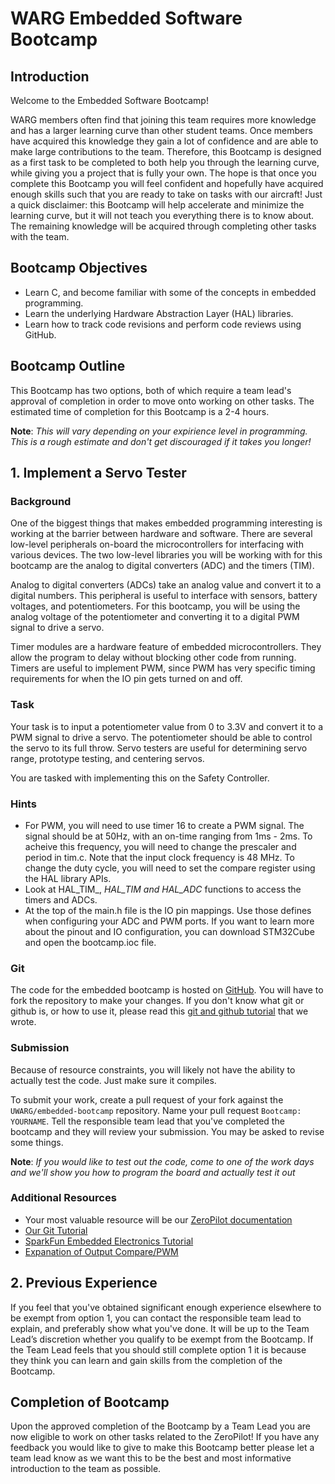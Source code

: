 # WARG Embedded Software Bootcamp

## Introduction

Welcome to the Embedded Software Bootcamp!

WARG members often find that joining this team requires more knowledge and has a larger learning curve than other student teams. Once members have acquired this knowledge they gain a lot of confidence and are able to make large contributions to the team. Therefore, this Bootcamp is designed as a first task to be completed to both help you through the learning curve, while giving you a project that is fully your own. The hope is that once you complete this Bootcamp you will feel confident and hopefully have acquired enough skills such that you are ready to take on tasks with our aircraft! Just a quick disclaimer: this Bootcamp will help accelerate and minimize the learning curve, but it will not teach you everything there is to know about. The remaining knowledge will be acquired through completing other tasks with the team.

## Bootcamp Objectives

- Learn C, and become familiar with some of the concepts in embedded programming.
- Learn the underlying Hardware Abstraction Layer (HAL) libraries.
- Learn how to track code revisions and perform code reviews using GitHub.

## Bootcamp Outline

This Bootcamp has two options, both of which require a team lead's approval of completion in order to move onto working on other tasks. The estimated time of completion for this Bootcamp is a 2-4 hours.

**Note**: *This will vary depending on your expirience level in programming. This is a rough estimate and don't get discouraged if it takes you longer!*

## 1. Implement a Servo Tester

### Background

One of the biggest things that makes embedded programming interesting is working at the barrier between hardware and software. There are several low-level peripherals on-board the microcontrollers for interfacing with various devices. The two low-level libraries you will be working with for this bootcamp are the analog to digital converters (ADC) and the timers (TIM).

Analog to digital converters (ADCs) take an analog value and convert it to a digital numbers. This peripheral is useful to interface with sensors, battery voltages, and potentiometers. For this bootcamp, you will be using the analog voltage of the potentiometer and converting it to a digital PWM signal to drive a servo.

Timer modules are a hardware feature of embedded microcontrollers. They allow the program to delay without blocking other code from running. Timers are useful to implement PWM, since PWM has very specific timing requirements for when the IO pin gets turned on and off.

### Task

Your task is to input a potentiometer value from 0 to 3.3V and convert it to a PWM signal to drive a servo. The potentiometer should be able to control the servo to its full throw. Servo testers are useful for determining servo range, prototype testing, and centering servos.

You are tasked with implementing this on the Safety Controller.

### Hints

- For PWM, you will need to use timer 16 to create a PWM signal. The signal should be at 50Hz, with an on-time ranging from 1ms - 2ms. To acheive this frequency, you will need to change the prescaler and period in tim.c. Note that the input clock frequency is 48 MHz. To change the duty cycle, you will need to set the compare register using the HAL library APIs.
- Look at HAL_TIM_, __HAL_TIM_ and HAL_ADC_ functions to access the timers and ADCs.
- At the top of the main.h file is the IO pin mappings. Use those defines when configuring your ADC and PWM ports. If you want to learn more about the pinout and IO configuration, you can download STM32Cube and open the bootcamp.ioc file.

### Git

The code for the embedded bootcamp is hosted on [GitHub](https://www.github.com/UWARG/embedded-bootcamp). You will have to fork the repository to make your changes. If you don't know what git or github is, or how to use it, please read this [git and github tutorial](../tutorials/git.md) that we wrote.

### Submission

Because of resource constraints, you will likely not have the ability to actually test the code. Just make sure it compiles.

To submit your work, create a pull request of your fork against the `UWARG/embedded-bootcamp` repository. Name your pull request `Bootcamp: YOURNAME`. Tell the responsible team lead that you've completed the bootcamp and they will review your submission. You may be asked to revise some things.

**Note**: *If you would like to test out the code, come to one of the work days and we'll show you how to program the board and actually test it out*

### Additional Resources

- Your most valuable resource will be our [ZeroPilot documentation](https://uwarg-docs.atlassian.net/wiki/spaces/ZP/pages/565215233/Development+Environment+Setup)
- [Our Git Tutorial](../tutorials/git.md)
- [SparkFun Embedded Electronics Tutorial](https://www.sparkfun.com/tutorials/category/1)
- [Expanation of Output Compare/PWM](http://www.micromouseonline.com/2016/02/06/pwm-basics-on-the-stm32-general-purpose-timers/)
## 2. Previous Experience

If you feel that you've obtained significant enough experience elsewhere to be exempt from option 1, you can contact the responsible team lead to explain, and preferably show what you've done. It will be up to the Team Lead’s discretion whether you qualify to be exempt from the Bootcamp. If the Team Lead feels that you should still complete option 1 it is because they think you can learn and gain skills from the completion of the Bootcamp.

## Completion of Bootcamp

Upon the approved completion of the Bootcamp by a Team Lead you are now eligible to work on other tasks related to the ZeroPilot! If you have any feedback you would like to give to make this Bootcamp better please let a team lead know as we want this to be the best and most informative introduction to the team as possible.

